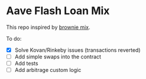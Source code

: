 # Aave Flash Loan Mix
This repo inspired by [brownie mix](https://github.com/brownie-mix/aave-flashloan-mix).

To do:
- [x] Solve Kovan/Rinkeby issues (transactions reverted)
- [ ] Add simple swaps into the contract
- [ ] Add tests
- [ ] Add arbitrage custom logic
